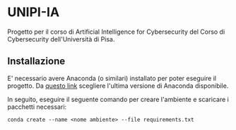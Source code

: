 # UNIPI-IA
Progetto per il corso di Artificial Intelligence for Cybersecurity del Corso di Cybersecurity dell'Università di Pisa.

## Installazione
E' necessario avere Anaconda (o similari) installato per poter eseguire il progetto. Da [questo link](https://repo.anaconda.com/archive/) scegliere l'ultima versione di Anaconda disponibile.

In seguito, eseguire il seguente comando per creare l'ambiente e scaricare i pacchetti necessari:
```
conda create --name <nome ambiente> --file requirements.txt
```